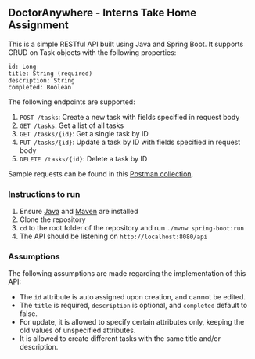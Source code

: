 ## DoctorAnywhere - Interns Take Home Assignment

This is a simple RESTful API built using Java and Spring Boot. 
It supports CRUD on Task objects with the following properties:
```
id: Long
title: String (required)
description: String
completed: Boolean
```

The following endpoints are supported:
1. `POST /tasks`: Create a new task with fields specified in request body
2. `GET /tasks`: Get a list of all tasks
3. `GET /tasks/{id}`: Get a single task by ID 
4. `PUT /tasks/{id}`: Update a task by ID with fields specified in request body
5. `DELETE /tasks/{id}`: Delete a task by ID


Sample requests can be found in this [Postman collection](https://api.postman.com/collections/20956562-1067eff2-b472-41f8-9340-82adefcfd9cc?access_key=PMAT-01H02Z0RN5X7W19HTD2WKHQACJ).

### Instructions to run
1. Ensure [Java](https://www.oracle.com/java/technologies/downloads/) and [Maven](https://maven.apache.org/download.cgi) are installed
2. Clone the repository
3. `cd` to the root folder of the repository and run `./mvnw spring-boot:run`
4. The API should be listening on `http://localhost:8080/api`

### Assumptions
The following assumptions are made regarding the implementation of this API:
- The `id` attribute is auto assigned upon creation, and cannot be edited.
- The `title` is required, `description` is optional, and `completed` default to false.
- For update, it is allowed to specify certain attributes only, keeping the old values of unspecified attributes.
- It is allowed to create different tasks with the same title and/or description.
